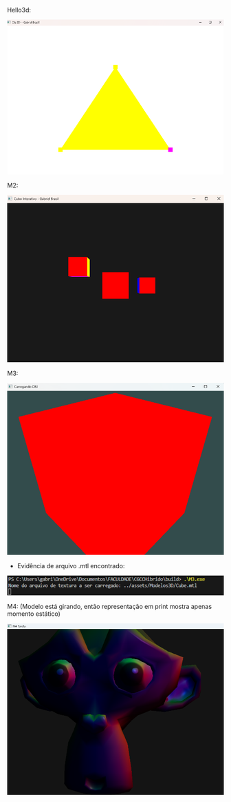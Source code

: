 Hello3d:

![alt text](image.png)

M2:

![alt text](image-1.png)

M3:

![alt text](image-2.png)

+ Evidência de arquivo .mtl encontrado:

![alt text](image-3.png)

M4: (Modelo está girando, então representação em print mostra apenas momento estático)

![alt text](image-4.png)